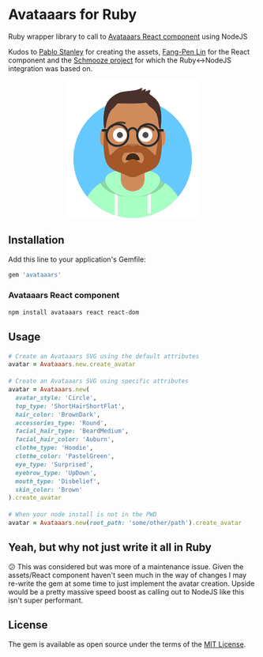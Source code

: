 # Avataaars for Ruby
Ruby wrapper library to call to [Avataaars React component](https://github.com/fangpenlin/avataaars) using NodeJS

Kudos to [Pablo Stanley](https://twitter.com/pablostanley) for creating the assets,
[Fang-Pen Lin](https://twitter.com/fangpenlin) for the React component and
the [Schmooze project](https://github.com/Shopify/schmooze) for which the Ruby<->NodeJS integration was based on.

<p align="center"><img src='avataaars-example.png?raw=true' /></p>

## Installation
Add this line to your application's Gemfile:

```ruby
gem 'avataaars'
```

### Avataaars React component
```bash
npm install avataaars react react-dom
```

## Usage
```ruby
# Create an Avataaars SVG using the default attributes
avatar = Avataaars.new.create_avatar

# Create an Avataaars SVG using specific attributes
avatar = Avataaars.new(
  avatar_style: 'Circle',
  top_type: 'ShortHairShortFlat',
  hair_color: 'BrownDark',
  accessories_type: 'Round',
  facial_hair_type: 'BeardMedium',
  facial_hair_color: 'Auburn',
  clothe_type: 'Hoodie',
  clothe_color: 'PastelGreen',
  eye_type: 'Surprised',
  eyebrow_type: 'UpDown',
  mouth_type: 'Disbelief',
  skin_color: 'Brown'
).create_avatar

# When your node install is not in the PWD
avatar = Avataaars.new(root_path: 'some/other/path').create_avatar 
```

## Yeah, but why not just write it all in Ruby
:confused: This was considered but was more of a maintenance issue. Given the assets/React component haven't
seen much in the way of changes I may re-write the gem at some time to just implement the avatar creation.
Upside would be a pretty massive speed boost as calling out to NodeJS like this isn't super performant.  

## License

The gem is available as open source under the terms of the [MIT License](http://opensource.org/licenses/MIT).
